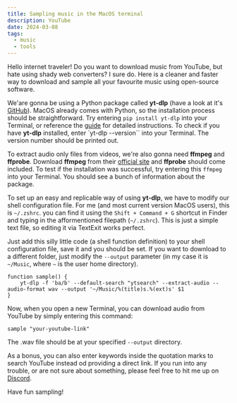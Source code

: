 ```yaml
---
title: Sampling music in the MacOS terminal
description: YouTube
date: 2024-03-08
tags:
  - music
  - tools
---
```


Hello internet traveler! Do you want to download music from YouTube, but hate using shady web converters? I sure do. Here is a cleaner and faster way to download and sample all your favourite music using open-source software.

We'are gonna be using a Python package called **yt-dlp** (have a look at it's [GitHub](https://github.com/yt-dlp/yt-dlp)). MacOS already comes with Python, so the installation process should be straightforward. Try entering `pip install yt-dlp` into your Terminal, or reference the [guide](https://github.com/yt-dlp/yt-dlp#installation) for detailed instructions. To check if you have **yt-dlp** installed, enter `yt-dlp --version`` into your Terminal. The version number should be printed out.

To extract audio only files from videos, we're also gonna need **ffmpeg** and **ffprobe**. Download **ffmpeg** from their [official site](https://ffmpeg.org/download.html#build-mac) and **ffprobe** should come included. To test if the installation was successful, try entering this `ffmpeg` into your Terminal. You should see a bunch of information about the package.

To set up an easy and replicable way of using **yt-dlp**, we have to modify our shell configuration file. For me (and most current version MacOS users), this is `~/.zshrc`. you can find it using the `Shift + Command + G` shortcut in Finder and typing in the afformentioned filepath (`~/.zshrc`). This is just a simple text file, so editing it via TextExit works perfect.

Just add this silly little code (a shell function definition) to your shell configuration file, save it and you should be set. If you want to download to a different folder, just modify the `--output` parameter (in my case it is `~/Music`, where `~` is the user home directory).

```shell
function sample() {
    yt-dlp -f 'ba/b' --default-search "ytsearch" --extract-audio --audio-format wav --output '~/Music/%(title)s.%(ext)s' $1
}
```

Now, when you open a new Terminal, you can download audio from YouTube by simply entering this command:

```shell
sample "your-youtube-link"
```

The .wav file should be at your specified `--output` directory.

As a bonus, you can also enter keywords inside the quotation marks to search YouTube instead od providing a direct link. If you run into any trouble, or are not sure about something, please feel free to hit me up on [Discord](https://discordapp.com/users/147823743882756096).

Have fun sampling!
